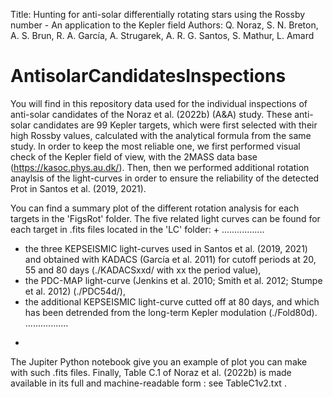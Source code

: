 Title: Hunting for anti-solar differentially rotating stars using the Rossby number - An application to the Kepler field
Authors: Q. Noraz, S. N. Breton, A. S. Brun, R. A. García, A. Strugarek, A. R. G. Santos, S. Mathur, L. Amard

# AntisolarCandidatesInspections

You will find in this repository data used for the individual inspections of anti-solar candidates of the Noraz et al. (2022b) (A&A) study.
These anti-solar candidates are 99 Kepler targets, which were first selected with their high Rossby values, calculated with the analytical formula from the same study.
In order to keep the most reliable one, we first performed visual check of the Kepler field of view, with the 2MASS data base (https://kasoc.phys.au.dk/).
Then, then we performed additional rotation anaylsis of the light-curves in order to ensure the reliability of the detected Prot in Santos et al. (2019, 2021).

You can find a summary plot of the different rotation analysis for each targets in the 'FigsRot' folder.
The five related light curves can be found for each target in .fits files located in the 'LC' folder:
+
.................
- the three KEPSEISMIC light-curves used in Santos et al. (2019, 2021) and obtained with KADACS (García et al. 2011) for cutoff periods at 20, 55 and 80 days (./KADACSxxd/ with xx the period value),
- the PDC-MAP light-curve (Jenkins et al. 2010; Smith et al. 2012; Stumpe et al. 2012) (./PDC54d/),
- the additional KEPSEISMIC light-curve cutted off at 80 days, and which has been detrended from the long-term Kepler modulation (./Fold80d).
.................
+
The Jupiter Python notebook give you an example of plot you can make with such .fits files.
Finally, Table C.1 of Noraz et al. (2022b) is made available in its full and machine-readable form : see TableC1v2.txt .